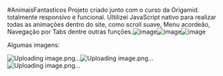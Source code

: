 #AnimaisFantasticos
Projeto criado junto com o curso da Origamid. totalmente responsivo e funcional.
Ultilizei JavaScript nativo para realizar todas as animações dentro do site, como scroll suave, Menu acordeão, Navegação por Tabs dentre outras funções.![image](https://github.com/ViniciusItakura/AnimaisFantasticos/assets/76711375/fae414d2-6495-4cd4-9522-e0fd78a83e60)![image](https://github.com/ViniciusItakura/AnimaisFantasticos/assets/76711375/3ecf946e-bb1e-4b9e-9d26-0536995c8c7c)![image](https://github.com/ViniciusItakura/AnimaisFantasticos/assets/76711375/1aa14955-f208-402d-8310-21dc96d67c37)

Algumas imagens:

![Uploading image.png…]()![Uploading image.png…]()![Uploading image.png…]()
